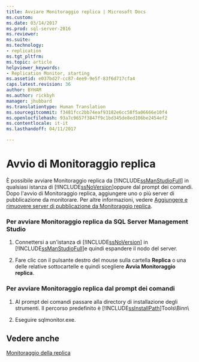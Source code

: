 ```yaml
---
title: Avviare Monitoraggio replica | Microsoft Docs
ms.custom: 
ms.date: 03/14/2017
ms.prod: sql-server-2016
ms.reviewer: 
ms.suite: 
ms.technology:
- replication
ms.tgt_pltfrm: 
ms.topic: article
helpviewer_keywords:
- Replication Monitor, starting
ms.assetid: e037bd27-cc87-4ee9-9e5f-83f6d717cfa4
caps.latest.revision: 36
author: BYHAM
ms.author: rickbyh
manager: jhubbard
ms.translationtype: Human Translation
ms.sourcegitcommit: f3481fcc2bb74eaf93182e6cc58f5a06666e10f4
ms.openlocfilehash: 93a7c9657f3847f9c1bd345de8ed106be2454ef2
ms.contentlocale: it-it
ms.lasthandoff: 04/11/2017

---
```

# <a name="start-the-replication-monitor"></a>Avvio di Monitoraggio replica
  È possibile avviare Monitoraggio replica da [!INCLUDE[ssManStudioFull](../../../includes/ssmanstudiofull-md.md)] in qualsiasi istanza di [!INCLUDE[ssNoVersion](../../../includes/ssnoversion-md.md)]oppure dal prompt dei comandi. Dopo l'avvio di Monitoraggio replica, aggiungere uno o più server di pubblicazione da monitorare. Per altre informazioni, vedere [Aggiungere e rimuovere server di pubblicazione da Monitoraggio replica](../../../relational-databases/replication/monitor/add-and-remove-publishers-from-replication-monitor.md).  
  
### <a name="to-start-replication-monitor-from-sql-server-management-studio"></a>Per avviare Monitoraggio replica da SQL Server Management Studio  
  
1.  Connettersi a un'istanza di [!INCLUDE[ssNoVersion](../../../includes/ssnoversion-md.md)] in [!INCLUDE[ssManStudioFull](../../../includes/ssmanstudiofull-md.md)]e quindi espandere il nodo del server.  
  
2.  Fare clic con il pulsante destro del mouse sulla cartella **Replica** o una delle relative sottocartelle e quindi scegliere **Avvia Monitoraggio replica**.  
  
### <a name="to-start-replication-monitor-from-the-command-prompt"></a>Per avviare Monitoraggio replica dal prompt dei comandi  
  
1.  Al prompt dei comandi passare alla directory di installazione degli strumenti. Il percorso predefinito è [!INCLUDE[ssInstallPath](../../../includes/ssinstallpath-md.md)]Tools\Binn\  
  
2.  Eseguire sqlmonitor.exe.  
  
## <a name="see-also"></a>Vedere anche  
 [Monitoraggio della replica](../../../relational-databases/replication/monitor/monitoring-replication-overview.md)  
  
  
